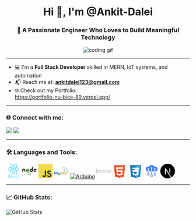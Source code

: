 <h1 align="center">Hi 👋, I'm @Ankit-Dalei</h1>
<h3 align="center">🚀 A Passionate Engineer Who Loves to Build Meaningful Technology</h3>

<p align="center">
  <img src="https://user-images.githubusercontent.com/55389276/140866485-8fb1c876-9a8f-4d6a-98dc-08c4981eaf70.gif" alt="coding gif" height="250" />
</p>

---

- 💻 I'm a **Full Stack Developer** skilled in MERN, IoT systems, and automation
- 📬 Reach me at: **ankitdalei123@gmail.com**
- 🌐 Check out my Portfolio:  
https://portfolio-nu-bice-89.vercel.app/

---

<h3>🌐 Connect with me:</h3>
<p align="left">
  <a href="mailto:ankitdalei123@gmail.com"><img src="https://img.shields.io/badge/Gmail-D14836?style=for-the-badge&logo=gmail&logoColor=white"/></a>
  <a href="https://www.linkedin.com/in/ankit-dalei-0aab70161/"><img src="https://img.shields.io/badge/LinkedIn-blue?style=for-the-badge&logo=linkedin&logoColor=white" /></a>
  <!-- Add more socials if available -->
</p>

---

<h3>🛠️ Languages and Tools:</h3>

<p align="left">
  <a href="https://reactjs.org/" target="_blank"><img src="https://raw.githubusercontent.com/devicons/devicon/master/icons/react/react-original-wordmark.svg" alt="React" width="40" height="40"/></a>
  <a href="https://nodejs.org/" target="_blank"><img src="/Assests/nodejs-svgrepo-com.svg" alt="Node.js" width="40" height="40"/></a>
  <a href="https://www.javascript.com/" target="_blank"><img src="https://raw.githubusercontent.com/devicons/devicon/master/icons/javascript/javascript-original.svg" alt="JavaScript" width="40" height="40"/></a>
  <a href="https://www.mysql.com/" target="_blank"><img src="https://raw.githubusercontent.com/devicons/devicon/master/icons/mysql/mysql-original-wordmark.svg" alt="MySQL" width="40" height="40"/></a>
  <a href="https://www.arduino.cc/" target="_blank"><img src="https://cdn.worldvectorlogo.com/logos/arduino-1.svg" alt="Arduino" width="40" height="40"/></a>
  <a href="" target="_blank"><img src="/Assests/express-svgrepo-com.svg" alt="Arduino" width="40" height="40"/></a>
  <a href="" target="_blank"><img src="/Assests/html-5-svgrepo-com.svg" alt="Arduino" width="40" height="40"/></a>
  <a href="" target="_blank"><img src="/Assests/css-3-svgrepo-com.svg" alt="Arduino" width="40" height="40"/></a>
  <a href="" target="_blank"><img src="/Assests/iot-core-svgrepo-com.svg" alt="Arduino" width="40" height="40"/></a>
  <a href="" target="_blank"><img src="/Assests/nextjs-icon-svgrepo-com.svg" alt="Arduino" width="40" height="40"/></a>
</p>

---

<h3>📈 GitHub Stats:</h3>

<p align="left">
  <img src="https://github-readme-stats.vercel.app/api?username=ankit-dalei&show_icons=true&theme=github_dark" alt="GitHub Stats" height="180"/>
<!--   <img src="https://github-readme-streak-stats.herokuapp.com/?user=ankit-dalei&theme=github-dark" alt="GitHub Streak" height="180"/> -->
</p>
